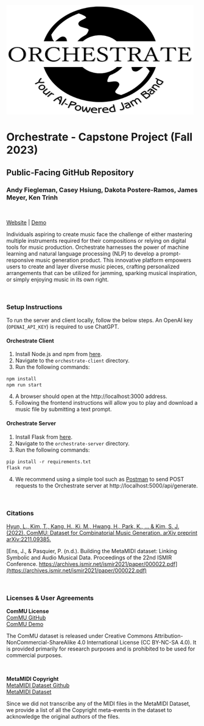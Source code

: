 <img src='https://github.com/hsiungc/orchestrate/blob/main/orchestrate-logo.png' width="492" height="288" alignment="center">

# Orchestrate - Capstone Project (Fall 2023)

## Public-Facing GitHub Repository

### Andy Fiegleman, Casey Hsiung, Dakota Postere-Ramos, James Meyer, Ken Trinh

<br>

[Website](https://orchestratemusic.com/) | [Demo](https://orchestrate.vercel.app/)


Individuals aspiring to create music face the challenge of either mastering multiple instruments required for their compositions or relying on digital tools for music production. Orchestrate harnesses the power of machine learning and natural language processing (NLP) to develop a prompt-responsive music generation product. This innovative platform empowers users to create and layer diverse music pieces, crafting personalized arrangements that can be utilized for jamming, sparking musical inspiration, or simply enjoying music in its own right.

<br>

### Setup Instructions

To run the server and client locally, follow the below steps. An OpenAI key (```OPENAI_API_KEY```) is required to use ChatGPT.

#### Orchestrate Client

1. Install Node.js and npm from [here](https://docs.npmjs.com/downloading-and-installing-node-js-and-npm).
2. Navigate to the ```orchestrate-client``` directory.
3. Run the following commands:
```
npm install
npm run start
```
4. A browser should open at the http://localhost:3000 address.
5. Following the frontend instructions will allow you to play and download a music file by submitting a text prompt.


#### Orchestrate Server

1. Install Flask from [here](https://flask.palletsprojects.com/en/3.0.x/installation/).
2. Navigate to the ```orchestrate-server``` directory.
3. Run the following commands:
```
pip install -r requirements.txt
flask run
```
4. We recommend using a simple tool such as [Postman](https://web.postman.co/) to send POST requests to the Orchestrate server at http://localhost:5000/api/generate.

<br>

### Citations

[Hyun, L., Kim, T., Kang, H., Ki, M., Hwang, H., Park, K., ... & Kim, S. J. (2022). ComMU: Dataset for Combinatorial Music Generation. arXiv preprint arXiv:2211.09385.](https://arxiv.org/pdf/2211.09385.pdf)

[Ens, J., & Pasquier, P. (n.d.). Building the MetaMIDI dataset: Linking Symbolic and Audio Musical Data. Proceedings of the 22nd ISMIR Conference. https://archives.ismir.net/ismir2021/paper/000022.pdf](https://archives.ismir.net/ismir2021/paper/000022.pdf)

<br>

### Licenses & User Agreements

<b>ComMU License </b><br>
[ComMU GitHub](https://pozalabs.github.io/ComMU/) <br>
[ComMU Demo](https://pozalabs.github.io/ComMU/)

The ComMU dataset is released under Creative Commons Attribution-NonCommercial-ShareAlike 4.0 International License (CC BY-NC-SA 4.0). It is provided primarily for research purposes and is prohibited to be used for commercial purposes.

<br>

<b> MetaMIDI Copyright </b><br>
[MetaMIDI Dataset Github](https://github.com/jeffreyjohnens/MetaMIDIDataset#copyright) <br>
[MetaMIDI Dataset](https://zenodo.org/records/5142664)

Since we did not transcribe any of the MIDI files in the MetaMIDI Dataset, we provide a list of all the Copyright meta-events in the dataset to acknowledge the original authors of the files.
